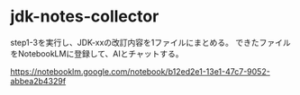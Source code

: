# jdk-notes-collector

step1-3を実行し、JDK-xxの改訂内容を1ファイルにまとめる。
できたファイルをNotebookLMに登録して、AIとチャットする。

https://notebooklm.google.com/notebook/b12ed2e1-13e1-47c7-9052-abbea2b4329f